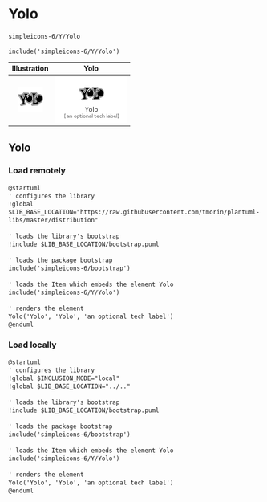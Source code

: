 # Yolo


```text
simpleicons-6/Y/Yolo
```

```text
include('simpleicons-6/Y/Yolo')
```



| Illustration | Yolo |
| :---: | :---: |
| ![illustration for Illustration](../../simpleicons-6/Y/Yolo.png) | ![illustration for Yolo](../../simpleicons-6/Y/Yolo.Local.png) |




## Yolo

### Load remotely
```plantuml
@startuml
' configures the library
!global $LIB_BASE_LOCATION="https://raw.githubusercontent.com/tmorin/plantuml-libs/master/distribution"

' loads the library's bootstrap
!include $LIB_BASE_LOCATION/bootstrap.puml

' loads the package bootstrap
include('simpleicons-6/bootstrap')

' loads the Item which embeds the element Yolo
include('simpleicons-6/Y/Yolo')

' renders the element
Yolo('Yolo', 'Yolo', 'an optional tech label')
@enduml
```

### Load locally
```plantuml
@startuml
' configures the library
!global $INCLUSION_MODE="local"
!global $LIB_BASE_LOCATION="../.."

' loads the library's bootstrap
!include $LIB_BASE_LOCATION/bootstrap.puml

' loads the package bootstrap
include('simpleicons-6/bootstrap')

' loads the Item which embeds the element Yolo
include('simpleicons-6/Y/Yolo')

' renders the element
Yolo('Yolo', 'Yolo', 'an optional tech label')
@enduml
```

